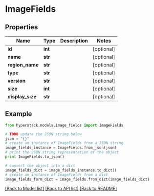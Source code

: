 # ImageFields


## Properties

Name | Type | Description | Notes
------------ | ------------- | ------------- | -------------
**id** | **int** |  | [optional] 
**name** | **str** |  | [optional] 
**region_name** | **str** |  | [optional] 
**type** | **str** |  | [optional] 
**version** | **str** |  | [optional] 
**size** | **int** |  | [optional] 
**display_size** | **str** |  | [optional] 

## Example

```python
from hyperstack.models.image_fields import ImageFields

# TODO update the JSON string below
json = "{}"
# create an instance of ImageFields from a JSON string
image_fields_instance = ImageFields.from_json(json)
# print the JSON string representation of the object
print ImageFields.to_json()

# convert the object into a dict
image_fields_dict = image_fields_instance.to_dict()
# create an instance of ImageFields from a dict
image_fields_form_dict = image_fields.from_dict(image_fields_dict)
```
[[Back to Model list]](../README.md#documentation-for-models) [[Back to API list]](../README.md#documentation-for-api-endpoints) [[Back to README]](../README.md)



